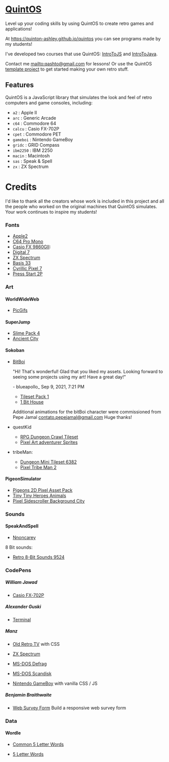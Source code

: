 # [QuintOS]

Level up your coding skills by using QuintOS to create retro games and applications!

At <https://quinton-ashley.github.io/quintos> you can see programs made by my students!

I've developed two courses that use QuintOS: [IntroToJS] and [IntroToJava].

Contact me <mailto:qashto@gmail.com> for lessons! Or use the QuintOS [template project] to get started making your own retro stuff.

## Features

QuintOS is a JavaScript library that simulates the look and feel of retro computers and game consoles, including:

- `a2` : Apple II
- `arc` : Generic Arcade
- `c64` : Commodore 64
- `calcu` : Casio FX-702P
- `cpet` : Commodore PET
- `gameboi` : Nintendo GameBoy
- `gridc` : GRID Compass
- `ibm2250` : IBM 2250
- `macin` : Macintosh
- `sas` : Speak & Spell
- `zx` : ZX Spectrum

# Credits

I'd like to thank all the creators whose work is included in this project and all the people who worked on the original machines that QuintOS simulates. Your work continues to inspire my students!

### Fonts

- [Apple2]
- [C64 Pro Mono]
- [Casio FX 9860GII]:
- [Digital 7]
- [ZX Spectrum]
- [Basis 33]
- [Cyrillic Pixel 7]
- [Press Start 2P]

### Art

#### WorldWideWeb

- [PicGifs]

#### SuperJump

- [Slime Pack 4]
- [Ancient City]

#### Sokoban

- [BitBoi]

  "Hi! That's wonderful! Glad that you liked my assets. Looking forward to seeing some projects using my art! Have a great day!"

  \- blueapollo\_ Sep 9, 2021, 7:21 PM

  - [Tileset Pack 1]
  - [1 Bit House]

  Additional animations for the bitBoi character were commissioned from Pepe Jamal <contato.pepejamal@gmail.com> Huge thanks!

- questKid

  - [RPG Dungeon Crawl Tileset]
  - [Pixel Art adventurer Sprites]

- tribeMan:

  - [Dungeon Mini Tileset 6382]
  - [Pixel Tribe Man 2]

#### PigeonSimulator

- [Pigeons 2D Pixel Asset Pack]
- [Tiny Tiny Heroes Animals]
- [Pixel Sidescroller Background City]

### Sounds

#### SpeakAndSpell

- [Nnoncarey]

8 Bit sounds:

- [Retro 8-Bit Sounds 9524]

### CodePens

##### William Jawad

- [Casio FX-702P]

##### Alexander Guski

- [Terminal]

##### Manz

- [Old Retro TV] with CSS

- [ZX Spectrum]

- [MS-DOS Defrag]

- [MS-DOS Scandisk]

- [Nintendo GameBoy] with vanilla CSS / JS

##### Benjamin Braithwaite

- [Web Survey Form]
  Build a responsive web survey form

### Data

#### Wordle

- [Common 5 Letter Words]

- [5 Letter Words]

<!----------------------------------------------------------------------------->

[template project]: https://github.com/quinton-ashley/quintos-template
[introtojava]: https://github.com/quinton-ashley/IntroToJava/blob/main/README.md
[introtojs]: https://github.com/quinton-ashley/IntroToJS/blob/main/README.md
[quintos]: https://quintos.org

<!-----------------------------------[ Fonts ]--------------------------------->

[cyrillic pixel 7]: https://www.1001fonts.com/cyrillic-pixel-7-font.html
[casio fx 9860gii]: https://www.dafont.com/casio-fx-9860gii.font
[press start 2p]: https://fonts.google.com/specimen/Press+Start+2P#standard-styles
[c64 pro mono]: https://style64.org/petscii/
[zx spectrum]: https://www.dafont.com/zx-spectrum-7.font
[digital 7]: https://www.dafont.com/digital-7.font?text=digital7
[basis 33]: https://www.1001fonts.com/basis33-font.html
[apple2]: https://www.kreativekorp.com/software/fonts/apple2.shtml

<!------------------------------------[ Art ]---------------------------------->

[pixel sidescroller background city]: https://www.gamedevmarket.net/asset/pixel-sidescroller-background-city/
[pigeons 2d pixel asset pack]: https://www.gamedevmarket.net/asset/pigeons-2d-pixel-asset-pack/
[tiny tiny heroes animals]: https://www.gamedevmarket.net/asset/tiny-tiny-heroes-animals/
[pixel art adventurer sprites]: https://www.gamedevmarket.net/asset/pixel-art-adventurer-sprites/
[rpg dungeon crawl tileset]: https://www.gamedevmarket.net/asset/rpg-dungeon-crawl-tileset/
[pixel tribe man 2]: https://www.gamedevmarket.net/asset/pixel-tribe-man-2/
[tileset pack 1]: https://www.gamedevmarket.net/asset/platform-dirt-rock-tileset-pack-1bit-16x16-8x8-bonus-characters-items/
[slime pack 4]: https://www.gamedevmarket.net/asset/slime-pack-4-slime-variants/
[dungeon mini tileset 6382]: https://www.gamedevmarket.net/asset/dungeon-mini-tileset-6382/
[ancient city]: https://www.gamedevmarket.net/asset/ancient-city/
[1 bit house]: https://www.gamedevmarket.net/asset/1bit-house/
[picgifs]: https://www.picgifs.com
[bitboi]: https://www.gamedevmarket.net/asset/oracle-1-bit-asset/

<!-----------------------------------[ Sound ]--------------------------------->

[retro 8-bit sounds 9524]: https://www.gamedevmarket.net/asset/retro-8-bit-sounds-9524/
[nnoncarey]: https://sha.nnoncarey.com/

<!---------------------------------[ CodePens ]-------------------------------->

[nintendo gameboy]: https://codepen.io/manz/pen/yLzxgXj
[web survey form]: https://codepen.io/bgbraithwaite/pen/vzPrRY
[ms-dos scandisk]: https://codepen.io/manz/pen/KLPEby
[ms-dos defrag]: https://codepen.io/manz/pen/MdErww
[casio fx-702p]: https://codepen.io/wiljav/pen/zYrBYKb
[old retro tv]: https://codepen.io/manz/pen/MWoRMja
[zx spectrum]: https://codepen.io/manz/pen/eYRMgQV
[terminal]: https://codepen.io/rocknrollinc/pen/MwLMZG

<!-----------------------------------[ Data ]---------------------------------->

[common 5 letter words]: https://www.unscramblerer.com/common-five-letter-words/
[5 letter words]: https://www.bestwordlist.com/5letterwords.txt
